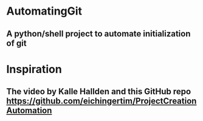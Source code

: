 # AutomatingGit 
## A python/shell project to automate initialization of git

# Inspiration
## The video by Kalle Hallden and this GitHub repo https://github.com/eichingertim/ProjectCreationAutomation